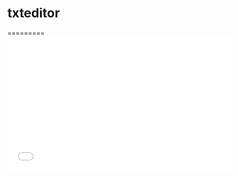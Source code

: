 
<html>
<body>
<h1>txteditor</h1>
=========
<iframe width="100%" height="300" src="//jsfiddle.net/sarathsprakash/xg3L1g88/embedded/" allowfullscreen="allowfullscreen" frameborder="0"></iframe>

</body>

